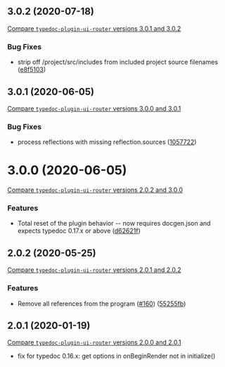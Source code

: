 ## 3.0.2 (2020-07-18)

[Compare `typedoc-plugin-ui-router` versions 3.0.1 and 3.0.2](https://github.com/christopherthielen/typedoc-plugin-ui-router/compare/3.0.1...3.0.2)

### Bug Fixes

- strip off /project/src/includes from included project source filenames ([e8f5103](https://github.com/christopherthielen/typedoc-plugin-ui-router/commit/e8f5103))

## 3.0.1 (2020-06-05)

[Compare `typedoc-plugin-ui-router` versions 3.0.0 and 3.0.1](https://github.com/christopherthielen/typedoc-plugin-ui-router/compare/3.0.0...3.0.1)

### Bug Fixes

- process reflections with missing reflection.sources ([1057722](https://github.com/christopherthielen/typedoc-plugin-ui-router/commit/1057722))

# 3.0.0 (2020-06-05)

[Compare `typedoc-plugin-ui-router` versions 2.0.2 and 3.0.0](https://github.com/christopherthielen/typedoc-plugin-ui-router/compare/2.0.2...3.0.0)

### Features

- Total reset of the plugin behavior -- now requires docgen.json and expects typedoc 0.17.x or above ([d62621f](https://github.com/christopherthielen/typedoc-plugin-ui-router/commit/d62621f))

## 2.0.2 (2020-05-25)

[Compare `typedoc-plugin-ui-router` versions 2.0.1 and 2.0.2](https://github.com/christopherthielen/typedoc-plugin-ui-router/compare/2.0.1...2.0.2)

### Features

- Remove all references from the program ([#160](https://github.com/christopherthielen/typedoc-plugin-ui-router/issues/160)) ([55255fb](https://github.com/christopherthielen/typedoc-plugin-ui-router/commit/55255fb))

## 2.0.1 (2020-01-19)

[Compare `typedoc-plugin-ui-router` versions 2.0.0 and 2.0.1](https://github.com/christopherthielen/typedoc-plugin-ui-router/compare/2.0.0...2.0.1)

- fix for typedoc 0.16.x: get options in onBeginRender not in initialize()
